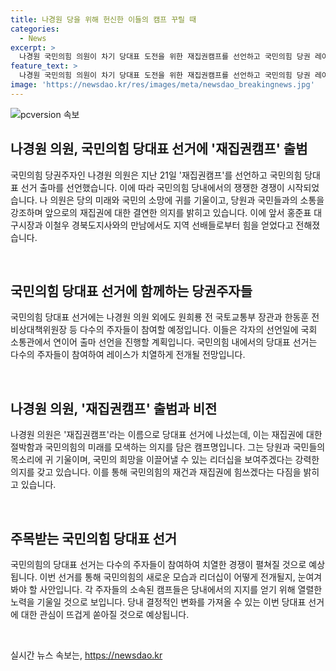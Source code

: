 ```yaml
---
title: 나경원 당을 위해 헌신한 이들의 캠프 꾸릴 때
categories:
  - News
excerpt: >
  나경원 국민의힘 의원이 차기 당대표 도전을 위한 재집권캠프를 선언하고 국민의힘 당권 레이스가 시작될 전망. 나 의원은 경험과 당을 잘 아는 자신을 강조하며 당원과 국민의 의견을 존중하고자 밝힘. 또한, 홍준표 대구시장과 이철우 경북도지사와의 접촉을 강조하며 당원과 국민과의 접점을 넓혀갈 계획이다. 요약: 나경원 국민의힘 의원, 차기 당대표 도전 선언. 재집권캠프로 국민의힘 당권 레이스 시작. 경험과 당을 아는 자신, 당원과 국민 존중 공언. 홍준표 대구시장·이철우 경북도지사와 접촉 강조.
feature_text: >
  나경원 국민의힘 의원이 차기 당대표 도전을 위한 재집권캠프를 선언하고 국민의힘 당권 레이스가 시작될 전망. 나 의원은 경험과 당을 잘 아는 자신을 강조하며 당원과 국민의 의견을 존중하고자 밝힘. 또한, 홍준표 대구시장과 이철우 경북도지사와의 접촉을 강조하며 당원과 국민과의 접점을 넓혀갈 계획이다. 요약: 나경원 국민의힘 의원, 차기 당대표 도전 선언. 재집권캠프로 국민의힘 당권 레이스 시작. 경험과 당을 아는 자신, 당원과 국민 존중 공언. 홍준표 대구시장·이철우 경북도지사와 접촉 강조.
image: 'https://newsdao.kr/res/images/meta/newsdao_breakingnews.jpg'
---
```


<p><img src="https://newsdao.kr/res/images/meta/newsdao_breakingnews.jpg" alt="pcversion 속보" /></p>

<h2 data-ke-size="size26">나경원 의원, 국민의힘 당대표 선거에 '재집권캠프' 출범</h2>

<p>국민의힘 당권주자인 나경원 의원은 지난 21일 '재집권캠프'를 선언하고 국민의힘 당대표 선거 출마를 선언했습니다. 이에 따라 국민의힘 당내에서의 쟁쟁한 경쟁이 시작되었습니다. 나 의원은 당의 미래와 국민의 소망에 귀를 기울이고, 당원과 국민들과의 소통을 강조하며 앞으로의 재집권에 대한 결연한 의지를 밝히고 있습니다. 이에 앞서 홍준표 대구시장과 이철우 경북도지사와의 만남에서도 지역 선배들로부터 힘을 얻었다고 전해졌습니다.</p>

<p data-ke-size="size16">&nbsp;</p>

<h2 data-ke-size="size24">국민의힘 당대표 선거에 함께하는 당권주자들</h2>

<p>국민의힘 당대표 선거에는 나경원 의원 외에도 원희룡 전 국토교통부 장관과 한동훈 전 비상대책위원장 등 다수의 주자들이 참여할 예정입니다. 이들은 각자의 선언일에 국회 소통관에서 연이어 출마 선언을 진행할 계획입니다. 국민의힘 내에서의 당대표 선거는 다수의 주자들이 참여하여 레이스가 치열하게 전개될 전망입니다.</p>

<p data-ke-size="size16">&nbsp;</p>

<h2 data-ke-size="size24">나경원 의원, '재집권캠프' 출범과 비전</h2>

<p>나경원 의원은 '재집권캠프'라는 이름으로 당대표 선거에 나섰는데, 이는 재집권에 대한 절박함과 국민의힘의 미래를 모색하는 의지를 담은 캠프명입니다. 그는 당원과 국민들의 목소리에 귀 기울이며, 국민의 희망을 이끌어낼 수 있는 리더십을 보여주겠다는 강력한 의지를 갖고 있습니다. 이를 통해 국민의힘의 재건과 재집권에 힘쓰겠다는 다짐을 밝히고 있습니다.</p>

<p data-ke-size="size16">&nbsp;</p>

<h2 data-ke-size="size24">주목받는 국민의힘 당대표 선거</h2>

<p>국민의힘의 당대표 선거는 다수의 주자들이 참여하여 치열한 경쟁이 펼쳐질 것으로 예상됩니다. 이번 선거를 통해 국민의힘의 새로운 모습과 리더십이 어떻게 전개될지, 눈여겨봐야 할 사안입니다. 각 주자들의 소속된 캠프들은 당내에서의 지지를 얻기 위해 열렬한 노력을 기울일 것으로 보입니다. 당내 결정적인 변화를 가져올 수 있는 이번 당대표 선거에 대한 관심이 뜨겁게 쏟아질 것으로 예상됩니다.</p>

<p data-ke-size="size16">&nbsp;</p>
실시간 뉴스 속보는, <a href="https://newsdao.kr" rel="dofollow">https://newsdao.kr</a>


